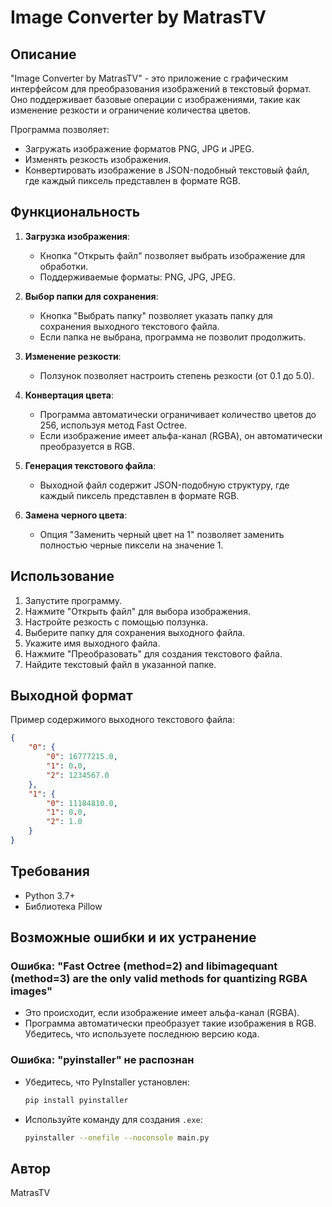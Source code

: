 # Image Converter by MatrasTV

## Описание

"Image Converter by MatrasTV" - это приложение с графическим интерфейсом для преобразования изображений в текстовый формат. Оно поддерживает базовые операции с изображениями, такие как изменение резкости и ограничение количества цветов.

Программа позволяет:

- Загружать изображение форматов PNG, JPG и JPEG.
- Изменять резкость изображения.
- Конвертировать изображение в JSON-подобный текстовый файл, где каждый пиксель представлен в формате RGB.

## Функциональность

1. **Загрузка изображения**:

   - Кнопка "Открыть файл" позволяет выбрать изображение для обработки.
   - Поддерживаемые форматы: PNG, JPG, JPEG.

2. **Выбор папки для сохранения**:

   - Кнопка "Выбрать папку" позволяет указать папку для сохранения выходного текстового файла.
   - Если папка не выбрана, программа не позволит продолжить.

3. **Изменение резкости**:

   - Ползунок позволяет настроить степень резкости (от 0.1 до 5.0).

4. **Конвертация цвета**:

   - Программа автоматически ограничивает количество цветов до 256, используя метод Fast Octree.
   - Если изображение имеет альфа-канал (RGBA), он автоматически преобразуется в RGB.

5. **Генерация текстового файла**:

   - Выходной файл содержит JSON-подобную структуру, где каждый пиксель представлен в формате RGB.

6. **Замена черного цвета**:

   - Опция "Заменить черный цвет на 1" позволяет заменить полностью черные пиксели на значение 1.

## Использование

1. Запустите программу.
2. Нажмите "Открыть файл" для выбора изображения.
3. Настройте резкость с помощью ползунка.
4. Выберите папку для сохранения выходного файла.
5. Укажите имя выходного файла.
6. Нажмите "Преобразовать" для создания текстового файла.
7. Найдите текстовый файл в указанной папке.

## Выходной формат

Пример содержимого выходного текстового файла:

```json
{
    "0": {
        "0": 16777215.0,
        "1": 0.0,
        "2": 1234567.0
    },
    "1": {
        "0": 11184810.0,
        "1": 0.0,
        "2": 1.0
    }
}
```

## Требования

- Python 3.7+
- Библиотека Pillow

## Возможные ошибки и их устранение

### Ошибка: "Fast Octree (method=2) and libimagequant (method=3) are the only valid methods for quantizing RGBA images"

- Это происходит, если изображение имеет альфа-канал (RGBA).
- Программа автоматически преобразует такие изображения в RGB. Убедитесь, что используете последнюю версию кода.

### Ошибка: "pyinstaller" не распознан

- Убедитесь, что PyInstaller установлен:
  ```bash
  pip install pyinstaller
  ```
- Используйте команду для создания `.exe`:
  ```bash
  pyinstaller --onefile --noconsole main.py
  ```

## Автор

MatrasTV

